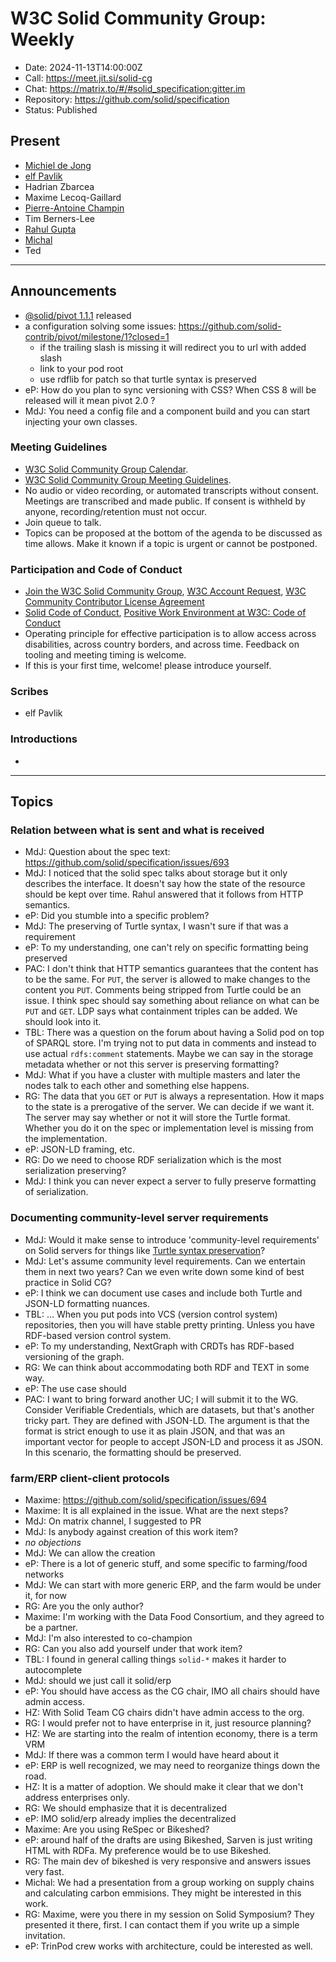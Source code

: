 # W3C Solid Community Group: Weekly

* Date: 2024-11-13T14:00:00Z
* Call: https://meet.jit.si/solid-cg
* Chat: https://matrix.to/#/#solid_specification:gitter.im
* Repository: https://github.com/solid/specification
* Status: Published


## Present
* [Michiel de Jong](https://michielbdejong.com)
* [elf Pavlik](https://elf-pavlik.hackers4peace.net)
* Hadrian Zbarcea
* Maxime Lecoq-Gaillard
* [Pierre-Antoine Champin](https://champin.net/#pa)
* Tim Berners-Lee
* [Rahul Gupta](https://cxres.pages.dev/profile#i)
* [Michal](https://id.mrkvon.org)
* Ted

---

## Announcements
* [@solid/pivot 1.1.1](https://www.npmjs.com/package/@solid/pivot) released
* a configuration solving some issues: https://github.com/solid-contrib/pivot/milestone/1?closed=1
  * if the trailing slash is missing it will redirect you to url with added slash
  * link to your pod root
  * use rdflib for patch so that turtle syntax is preserved
* eP: How do you plan to sync versioning with CSS? When CSS 8 will be released will it mean pivot 2.0 ?
* MdJ: You need a config file and a component build and you can start injecting your own classes.

### Meeting Guidelines
* [W3C Solid Community Group Calendar](https://www.w3.org/groups/cg/solid/calendar).
* [W3C Solid Community Group Meeting Guidelines](https://github.com/w3c-cg/solid/blob/main/meetings/README.md).
* No audio or video recording, or automated transcripts without consent. Meetings are transcribed and made public. If consent is withheld by anyone, recording/retention must not occur.
* Join queue to talk.
* Topics can be proposed at the bottom of the agenda to be discussed as time allows. Make it known if a topic is urgent or cannot be postponed.

### Participation and Code of Conduct
* [Join the W3C Solid Community Group](https://www.w3.org/community/solid/join), [W3C Account Request](http://www.w3.org/accounts/request), [W3C Community Contributor License Agreement](https://www.w3.org/community/about/agreements/cla/)
* [Solid Code of Conduct](https://github.com/solid/process/blob/main/code-of-conduct.md), [Positive Work Environment at W3C: Code of Conduct](https://www.w3.org/policies/code-of-conduct/)
* Operating principle for effective participation is to allow access across disabilities, across country borders, and across time. Feedback on tooling and meeting timing is welcome.
* If this is your first time, welcome! please introduce yourself.


### Scribes
* elf Pavlik

### Introductions
*

---

## Topics

### Relation between what is sent and what is received
* MdJ: Question about the spec text: https://github.com/solid/specification/issues/693
* MdJ: I noticed that the solid spec talks about storage but it only describes the interface. It doesn't say how the state of the resource should be kept over time. Rahul answered that it follows from HTTP semantics.
* eP: Did you stumble into a specific problem?
* MdJ: The preserving of Turtle syntax, I wasn't sure if that was a requirement
* eP: To my understanding, one can't rely on specific formatting being preserved
* PAC: I don't think that HTTP semantics guarantees that the content has to be the same. For `PUT`, the server is allowed to make changes to the content you `PUT`. Comments being stripped from Turtle could be an issue. I think spec should say something about reliance on what can be `PUT` and `GET`. LDP says what containment triples can be added. We should look into it.
* TBL: There was a question on the forum about having a Solid pod on top of SPARQL store. I'm trying not to put data in comments and instead to use actual `rdfs:comment` statements. Maybe we can say in the storage metadata whether or not this server is preserving formatting?
* MdJ: What if you have a cluster with multiple masters and later the nodes talk to each other and something else happens.
* RG: The data that you `GET` or `PUT` is always a representation. How it maps to the state is a prerogative of the server. We can decide if we want it. The server may say whether or not it will store the Turtle format. Whether you do it on the spec or implementation level is missing from the implementation.
* eP: JSON-LD framing, etc.
* RG: Do we need to choose RDF serialization which is the most serialization preserving?
* MdJ: I think you can never expect a server to fully preserve formatting of serialization.

### Documenting community-level server requirements
* MdJ: Would it make sense to introduce 'community-level requirements' on Solid servers for things like [Turtle syntax preservation](https://github.com/solid/specification/issues/342)?
* MdJ: Let's assume community level requirements. Can we entertain them in next two years? Can we even write down some kind of best practice in Solid CG?
* eP: I think we can document use cases and include both Turtle and JSON-LD formatting nuances.
* TBL: ... When you put pods into VCS (version control system) repositories, then you will have stable pretty printing. Unless you have RDF-based version control system.
* eP: To my understanding, NextGraph with CRDTs has RDF-based versioning of the graph.
* RG: We can think about accommodating both RDF and TEXT in some way.
* eP: The use case should
* PAC: I want to bring forward another UC; I will submit it to the WG. Consider Verifiable Credentials, which are datasets, but that's another tricky part. They are defined with JSON-LD. The argument is that the format is strict enough to use it as plain JSON, and that was an important vector for people to accept JSON-LD and process it as JSON. In this scenario, the formatting should be preserved.

### farm/ERP client-client protocols
* Maxime: https://github.com/solid/specification/issues/694
* Maxime: It is all explained in the issue. What are the next steps?
* MdJ: On matrix channel, I suggested to PR
* MdJ: Is anybody against creation of this work item?
* _no objections_
* MdJ: We can allow the creation
* eP: There is a lot of generic stuff, and some specific to farming/food networks
* MdJ: We can start with more generic ERP, and the farm would be under it, for now
* RG: Are you the only author?
* Maxime: I'm working with the Data Food Consortium, and they agreed to be a partner.
* MdJ: I'm also interested to co-champion
* RG: Can you also add yourself under that work item?
* TBL: I found in general calling things `solid-*` makes it harder to autocomplete
* MdJ: should we just call it solid/erp
* eP: You should have access as the CG chair, IMO all chairs should have admin access.
* HZ: With Solid Team CG chairs didn't have admin access to the org.
* RG: I would prefer not to have enterprise in it, just resource planning?
* HZ: We are starting into the realm of intention economy, there is a term VRM
* MdJ: If there was a common term I would have heard about it
* eP: ERP is well recognized, we may need to reorganize things down the road.
* HZ: It is a matter of adoption. We should make it clear that we don't address enterprises only.
* RG: We should emphasize that it is decentralized
* eP: IMO solid/erp already implies the decentralized
* Maxime: Are you using ReSpec or Bikeshed?
* eP: around half of the drafts are using Bikeshed, Sarven is just writing HTML with RDFa. My preference would be to use Bikeshed.
* RG: The main dev of bikeshed is very responsive and answers issues very fast.
* Michal: We had a presentation from a group working on supply chains and calculating carbon emmisions. They might be interested in this work.
* RG: Maxime, were you there in my session on Solid Symposium? They presented it there, first. I can contact them if you write up a simple invitation.
* eP: TrinPod crew works with architecture, could be interested as well.

